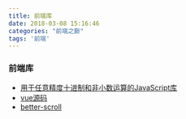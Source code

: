 ```yaml
---
title: 前端库
date: 2018-03-08 15:16:46
categories: "前端之巅"
tags: '前端'
---
```


### 前端库

- [用于任意精度十进制和非小数运算的JavaScript库](https://github.com/MikeMcl/bignumber.js/)
- [vue源码](https://ustbhuangyi.github.io/vue-analysis/prepare/)
- [better-scroll](https://ustbhuangyi.github.io/better-scroll/doc/zh-hans/#better-scroll%20%E6%98%AF%E4%BB%80%E4%B9%88)